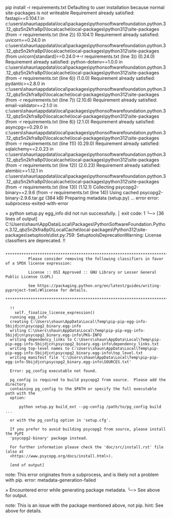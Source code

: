 pip install -r requirements.txt
Defaulting to user installation because normal site-packages is not writeable
Requirement already satisfied: fastapi==0.104.1 in c:\users\shaun\appdata\local\packages\pythonsoftwarefoundation.python.3.12_qbz5n2kfra8p0\localcache\local-packages\python312\site-packages (from -r requirements.txt (line 2)) (0.104.1)
Requirement already satisfied: uvicorn==0.24.0 in c:\users\shaun\appdata\local\packages\pythonsoftwarefoundation.python.3.12_qbz5n2kfra8p0\localcache\local-packages\python312\site-packages (from uvicorn[standard]==0.24.0->-r requirements.txt (line 3)) (0.24.0)
Requirement already satisfied: python-dotenv==1.0.0 in c:\users\shaun\appdata\local\packages\pythonsoftwarefoundation.python.3.12_qbz5n2kfra8p0\localcache\local-packages\python312\site-packages (from -r requirements.txt (line 6)) (1.0.0)
Requirement already satisfied: pydantic>=2.8.0 in c:\users\shaun\appdata\local\packages\pythonsoftwarefoundation.python.3.12_qbz5n2kfra8p0\localcache\local-packages\python312\site-packages (from -r requirements.txt (line 7)) (2.10.6)
Requirement already satisfied: email-validator==2.1.0 in c:\users\shaun\appdata\local\packages\pythonsoftwarefoundation.python.3.12_qbz5n2kfra8p0\localcache\local-packages\python312\site-packages (from -r requirements.txt (line 8)) (2.1.0)
Requirement already satisfied: asyncpg==0.29.0 in c:\users\shaun\appdata\local\packages\pythonsoftwarefoundation.python.3.12_qbz5n2kfra8p0\localcache\local-packages\python312\site-packages (from -r requirements.txt (line 11)) (0.29.0)
Requirement already satisfied: sqlalchemy==2.0.23 in c:\users\shaun\appdata\local\packages\pythonsoftwarefoundation.python.3.12_qbz5n2kfra8p0\localcache\local-packages\python312\site-packages (from -r requirements.txt (line 12)) (2.0.23)
Requirement already satisfied: alembic==1.12.1 in c:\users\shaun\appdata\local\packages\pythonsoftwarefoundation.python.3.12_qbz5n2kfra8p0\localcache\local-packages\python312\site-packages (from -r requirements.txt (line 13)) (1.12.1)
Collecting psycopg2-binary==2.9.6 (from -r requirements.txt (line 14))
  Using cached psycopg2-binary-2.9.6.tar.gz (384 kB)
  Preparing metadata (setup.py) ... error
  error: subprocess-exited-with-error

  × python setup.py egg_info did not run successfully.
  │ exit code: 1
  ╰─> [36 lines of output]
      C:\Users\shaun\AppData\Local\Packages\PythonSoftwareFoundation.Python.3.12_qbz5n2kfra8p0\LocalCache\local-packages\Python312\site-packages\setuptools\dist.py:759: SetuptoolsDeprecationWarning: License classifiers are deprecated.
      !!

              ********************************************************************************
              Please consider removing the following classifiers in favor of a SPDX license expression:

              License :: OSI Approved :: GNU Library or Lesser General Public License (LGPL)

              See https://packaging.python.org/en/latest/guides/writing-pyproject-toml/#license for details.
              ********************************************************************************

      !!
        self._finalize_license_expression()
      running egg_info
      creating C:\Users\shaun\AppData\Local\Temp\pip-pip-egg-info-5bijdjcn\psycopg2_binary.egg-info
      writing C:\Users\shaun\AppData\Local\Temp\pip-pip-egg-info-5bijdjcn\psycopg2_binary.egg-info\PKG-INFO
      writing dependency_links to C:\Users\shaun\AppData\Local\Temp\pip-pip-egg-info-5bijdjcn\psycopg2_binary.egg-info\dependency_links.txt
      writing top-level names to C:\Users\shaun\AppData\Local\Temp\pip-pip-egg-info-5bijdjcn\psycopg2_binary.egg-info\top_level.txt
      writing manifest file 'C:\Users\shaun\AppData\Local\Temp\pip-pip-egg-info-5bijdjcn\psycopg2_binary.egg-info\SOURCES.txt'

      Error: pg_config executable not found.

      pg_config is required to build psycopg2 from source.  Please add the directory
      containing pg_config to the $PATH or specify the full executable path with the
      option:

          python setup.py build_ext --pg-config /path/to/pg_config build ...

      or with the pg_config option in 'setup.cfg'.

      If you prefer to avoid building psycopg2 from source, please install the PyPI
      'psycopg2-binary' package instead.

      For further information please check the 'doc/src/install.rst' file (also at
      <https://www.psycopg.org/docs/install.html>).

      [end of output]

  note: This error originates from a subprocess, and is likely not a problem with pip.
error: metadata-generation-failed

× Encountered error while generating package metadata.
╰─> See above for output.

note: This is an issue with the package mentioned above, not pip.
hint: See above for details.